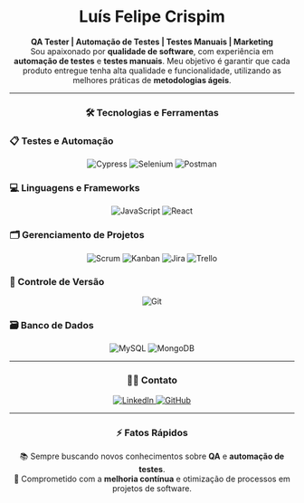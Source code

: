 <h1 align="center">Luís Felipe Crispim</h1>

<p align="center">
<strong>QA Tester | Automação de Testes | Testes Manuais | Marketing</strong><br>
Sou apaixonado por <strong>qualidade de software</strong>, com experiência em <strong>automação de testes</strong> e <strong>testes manuais</strong>. Meu objetivo é garantir que cada produto entregue tenha alta qualidade e funcionalidade, utilizando as melhores práticas de <strong>metodologias ágeis</strong>.
</p>

---

<h3 align="center">🛠️ Tecnologias e Ferramentas</h3>

### 📋 Testes e Automação
<p align="center">
  <img src="https://img.shields.io/badge/Cypress-17202C?style=for-the-badge&logo=cypress&logoColor=white" alt="Cypress"/>
  <img src="https://img.shields.io/badge/Selenium-43B02A?style=for-the-badge&logo=selenium&logoColor=white" alt="Selenium"/>
  <img src="https://img.shields.io/badge/Postman-FF6C37?style=for-the-badge&logo=postman&logoColor=white" alt="Postman"/>
</p>

### 💻 Linguagens e Frameworks
<p align="center">
  <img src="https://img.shields.io/badge/JavaScript-F7DF1E?style=for-the-badge&logo=javascript&logoColor=black" alt="JavaScript"/>
  <img src="https://img.shields.io/badge/React-20232A?style=for-the-badge&logo=react&logoColor=61DAFB" alt="React"/>
</p>

### 🗂️ Gerenciamento de Projetos
<p align="center">
  <img src="https://img.shields.io/badge/Scrum-6DB33F?style=for-the-badge&logo=scrum&logoColor=white" alt="Scrum"/>
  <img src="https://img.shields.io/badge/Kanban-0079BF?style=for-the-badge&logo=kanban&logoColor=white" alt="Kanban"/>
  <img src="https://img.shields.io/badge/Jira-0052CC?style=for-the-badge&logo=jira&logoColor=white" alt="Jira"/>
  <img src="https://img.shields.io/badge/Trello-0079BF?style=for-the-badge&logo=trello&logoColor=white" alt="Trello"/>
</p>

### 🔧 Controle de Versão
<p align="center">
  <img src="https://img.shields.io/badge/Git-F05032?style=for-the-badge&logo=git&logoColor=white" alt="Git"/>
</p>

### 🗃️ Banco de Dados
<p align="center">
  <img src="https://img.shields.io/badge/MySQL-4479A1?style=for-the-badge&logo=mysql&logoColor=white" alt="MySQL"/>
  <img src="https://img.shields.io/badge/MongoDB-47A248?style=for-the-badge&logo=mongodb&logoColor=white" alt="MongoDB"/>
</p>

---

<h3 align="center">🧑‍💻 Contato</h3>

<p align="center">
  <a href="https://linkedin.com/in/luís-felipe-crispim">
    <img src="https://img.shields.io/badge/LinkedIn-blue?style=flat&logo=linkedin" alt="LinkedIn"/>
  </a>
  <a href="https://github.com/LuisCrispim">
    <img src="https://img.shields.io/badge/GitHub-black?style=flat&logo=github" alt="GitHub"/>
  </a>
</p>

---

<h3 align="center">⚡ Fatos Rápidos</h3>

<p align="center">
📚 Sempre buscando novos conhecimentos sobre <strong>QA</strong> e <strong>automação de testes</strong>.<br>
🚀 Comprometido com a <strong>melhoria contínua</strong> e otimização de processos em projetos de software.
</p>
